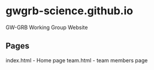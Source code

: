 # gwgrb-science.github.io
GW-GRB Working Group Website

## Pages
index.html  -  Home page
team.html - team members page

